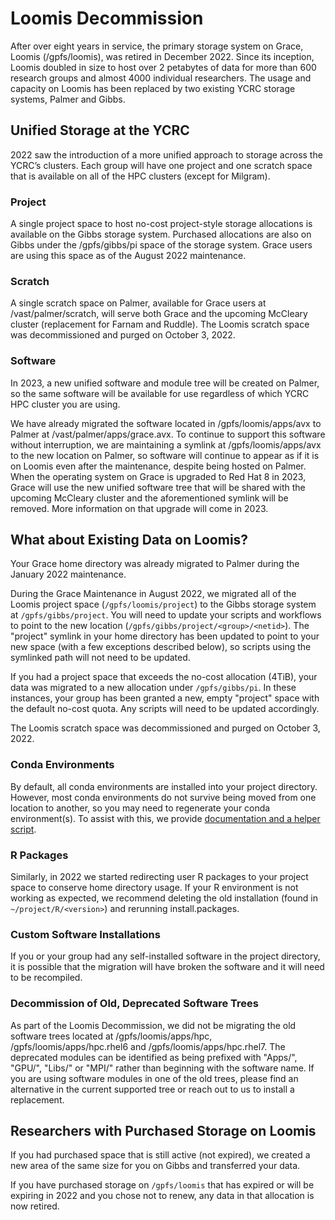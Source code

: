 # Loomis Decommission

After over eight years in service, the primary storage system on Grace, Loomis (/gpfs/loomis), was retired in December 2022. Since its inception, Loomis  doubled in size to host over 2 petabytes of data for more than 600 research groups and almost 4000 individual researchers. The usage and capacity on Loomis has been replaced by two existing YCRC storage systems, Palmer and Gibbs. 

## Unified Storage at the YCRC

2022 saw the introduction of a more unified approach to storage across the YCRC’s clusters. Each group will have one project and one scratch space that is available on all of the HPC clusters (except for Milgram).

### Project

A single project space to host no-cost project-style storage allocations is available on the Gibbs storage system. Purchased allocations are also on Gibbs under the /gpfs/gibbs/pi space of the storage system. Grace users are using this space as of the August 2022 maintenance.

### Scratch

A single scratch space on Palmer, available for Grace users at /vast/palmer/scratch, will serve both Grace and the upcoming McCleary cluster (replacement for Farnam and Ruddle). The Loomis scratch space was decommissioned and purged on October 3, 2022.

### Software

In 2023, a new unified software and module tree will be created on Palmer, so the same software will be available for use regardless of which YCRC HPC cluster you are using.

We have already migrated the software located in /gpfs/loomis/apps/avx to Palmer at /vast/palmer/apps/grace.avx. To continue to support this software without interruption, we are maintaining a symlink at /gpfs/loomis/apps/avx to the new location on Palmer, so software will continue to appear as if it is on Loomis even after the maintenance, despite being hosted on Palmer. When the operating system on Grace is upgraded to Red Hat 8 in 2023, Grace will use the new unified software tree that will be shared with the upcoming McCleary cluster and the aforementioned symlink will be removed. More information on that upgrade will come in 2023.

## What about Existing Data on Loomis?

Your Grace home directory was already migrated to Palmer during the January 2022 maintenance.

During the Grace Maintenance in August 2022, we migrated all of the Loomis project space (`/gpfs/loomis/project`) to the Gibbs storage system at `/gpfs/gibbs/project`. You will need to update your scripts and workflows to point to the new location (`/gpfs/gibbs/project/<group>/<netid>`). The "project" symlink in your home directory has been updated to point to your new space (with a few exceptions described below), so scripts using the symlinked path will not need to be updated.

If you had a project space that exceeds the no-cost allocation (4TiB), your data was migrated to a new allocation under `/gpfs/gibbs/pi`. In these instances, your group has been granted a new, empty "project" space with the default no-cost quota. Any scripts will need to be updated accordingly.

The Loomis scratch space was decommissioned and purged on October 3, 2022.

### Conda Environments

By default, all conda environments are installed into your project directory. However, most conda environments do not survive being moved from one location to another, so you may need to regenerate your conda environment(s). To assist with this, we provide [documentation and a helper script](https://docs.ycrc.yale.edu/clusters-at-yale/guides/conda-clone/).

### R Packages

Similarly, in 2022 we started redirecting user R packages to your project space to conserve home directory usage. If your R environment is not working as expected, we recommend deleting the old installation (found in `~/project/R/<version>`) and rerunning install.packages.

### Custom Software Installations

If you or your group had any self-installed software in the project directory, it is possible that the migration will have broken the software and it will need to be recompiled.

### Decommission of Old, Deprecated Software Trees

As part of the Loomis Decommission, we did not be migrating the old software trees located at /gpfs/loomis/apps/hpc, /gpfs/loomis/apps/hpc.rhel6 and /gpfs/loomis/apps/hpc.rhel7. The deprecated modules can be identified as being prefixed with "Apps/", "GPU/", "Libs/" or "MPI/" rather than beginning with the software name. If you are using software modules in one of the old trees, please find an alternative in the current supported tree or reach out to us to install a replacement.

## Researchers with Purchased Storage on Loomis

If you had purchased space that is still active (not expired), we created a new area of the same size for you on Gibbs and transferred your data. 

If you have purchased storage on `/gpfs/loomis` that has expired or will be expiring in 2022 and you chose not to renew, any data in that allocation is now retired.